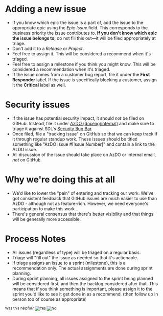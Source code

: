 # Adding a new issue
- If you know which epic the issue is a part of, add the issue to the appropriate epic using the *Epic Issue* field.  This corresponds to the business priority the issue contributes to. **If you don't know which epic the issue belongs to**, do not fill this out&mdash;it will be filed appropriately at triage.
- Don't add it to a *Release* or *Project*.
- Feel free to assign it.  This will be considered a recommend when it's triaged.
- Feel free to assign a milestone if you think you might know.  This will be considered a recommendation when it's triaged.
- If the issue comes from a customer bug report, file it under the **First Responder** label. If the issue is specifically blocking a customer, assign it the **Critical** label as well.

# Security issues
- If the issue has potential security impact, it should *not* be filed on GitHub. Instead, file it under [AzDO (dnceng/internal)](https://dev.azure.com/dnceng/internal/_workitems/) and make sure to triage it against SDL's [Security Bug Bar](https://aka.ms/sdlbugbar).
- Once filed, file a "tracking issue" on GitHub so that we can keep track if it through regular standup work. These issues should be titled something like "AzDO Issue #[Issue Number]" and contain a link to the AzDO issue.
- All discussion of the issue should take place on AzDO or internal email, *not* on GitHub.

# Why we're doing this at all
- We'd like to lower the "pain" of entering and tracking our work.  We've got consistent feedback that GitHub issues are much easier to use than AzDO - although not as feature-rich.  However, we need everyone's participation to make this work...
- There's general consensus that there's better visibility and that things will be generally more accessible.

# Process Notes
- All issues (regardless of type) will be triaged on a regular basis.
- Triage will "fill out" the issue as needed so that it's actionable.
- If triage assigns an issue to a sprint (milestone), this is a recommendation only.  The actual assignments are done during sprint planning.
- During sprint planning, all issues assigned to the sprint being planned will be considered first, and then the backlog considered after that.  This means that if you think something is important, please assign it to the sprint you'd like to see it get done in as a recommend.  (then follow up in person too of course as appropriate)


<!-- Begin Generated Content: Doc Feedback -->
<sub>Was this helpful? [![Yes](https://helix.dot.net/f/ip/5?p=Documentation%5CTeamProcess%5CDevGuide%5CIssueTrackingGuidance.md)](https://helix.dot.net/f/p/5?p=Documentation%5CTeamProcess%5CDevGuide%5CIssueTrackingGuidance.md) [![No](https://helix.dot.net/f/in)](https://helix.dot.net/f/n/5?p=Documentation%5CTeamProcess%5CDevGuide%5CIssueTrackingGuidance.md)</sub>
<!-- End Generated Content-->
